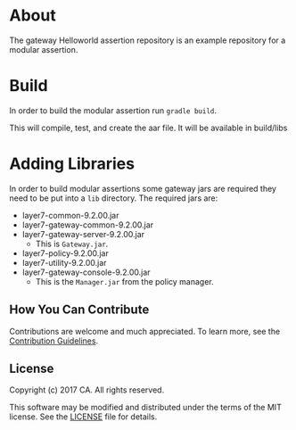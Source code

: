 # About
The gateway Helloworld assertion repository is an example repository for a modular assertion.

# Build
In order to build the modular assertion run `gradle build`.
 
This will compile, test, and create the aar file. It will be available in build/libs

# Adding Libraries
In order to build modular assertions some gateway jars are required they need to be put into a `lib` directory. The required jars are:
* layer7-common-9.2.00.jar
* layer7-gateway-common-9.2.00.jar
* layer7-gateway-server-9.2.00.jar
  * This is `Gateway.jar`.
* layer7-policy-9.2.00.jar
* layer7-utility-9.2.00.jar
* layer7-gateway-console-9.2.00.jar
  * This is the `Manager.jar` from the policy manager.

## How You Can Contribute
Contributions are welcome and much appreciated. To learn more, see the [Contribution Guidelines][contributing].

## License

Copyright (c) 2017 CA. All rights reserved.

This software may be modified and distributed under the terms
of the MIT license. See the [LICENSE][license-link] file for details.


 [license-link]: /LICENSE
 [contributing]: /CONTRIBUTING.md